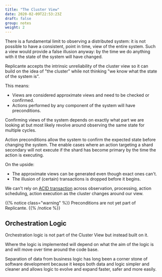 ```yaml
---
title: "The Cluster View"
date: 2020-02-09T22:53:23Z
draft: false
group: notes
weight: 2
---
```


There is a fundamental limit to observing a distributed system: it is not possible to have a
consistent, point in time, view of the entire system.
Such a view would provide a false illusion anyway: by the time we do anything with it
the state of the system will have changed.

Replicante accepts the intrinsic unreliability of the cluster view so it can build on the
idea of "the cluster" while not thinking "we know what the state of the system is".

This means:

* Views are considered approximate views and need to be checked or confirmed.
* Actions performed by any component of the system will have preconditions.

Confirming views of the system depends on exactly what part we are looking at but
most likely revolve around observing the same state for multiple cycles.

Action preconditions allow the system to confirm the expected state before changing the system.
The enable cases where an action targeting a shard secondary will not execute if the shard
has become primary by the time the action is executing.

On the upside:

* The approximate views can be generated even though exact ones can't.
* The illusion of (certain) transactions is dropped before it begins.

We can't rely on [ACID transaction](https://en.wikipedia.org/wiki/ACID) across observation,
processing, action scheduling, action execution as the cluster changes around our view.

{{% notice class="warning" %}}
Preconditions are not yet part of Replicante.
{{% /notice %}}

## Orchestration Logic

Orchestration logic is not part of the Cluster View but instead built on it.

Where the logic is implemented will depend on what the aim of the logic is and will move
over time around the code base.

Separation of data from business logic has long been a corner stone of software development
because it keeps both data and logic simpler and cleaner and allows logic to evolve and expand
faster, safer and more easily.
